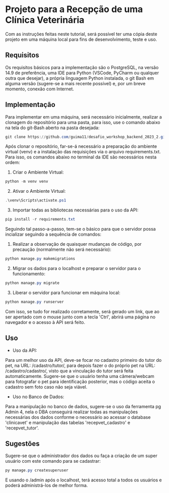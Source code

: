 # Projeto para a Recepção de uma Clínica Veterinária

Com as instruções feitas neste tutorial, será possível ter uma cópia deste projeto em uma máquina local para fins de desenvolvimento, teste e uso.


## Requisitos

Os requisitos básicos para a implementação são o PostgreSQL, na versão 14.9 de preferência, uma IDE para Python (VSCode, PyCharm ou qualquer outra que desejar), a própria linguagem Python instalada, o git Bash em alguma versão (sugere-se a mais recente possível) e, por um breve momento, conexão com Internet.


## Implementação

Para implementar em uma máquina, será necessário inicialmente, realizar a clonagem do repositório para uma pasta, para isso, use o comando abaixo na tela do git-Bash aberto na pasta desejada:

```ps1
git clone https://github.com/guima11/desafio_workshop_backend_2023_2.git
```

Após clonar o repositório, far-se-á necessário a preparação do ambiente virtual (venv) e a instalação das requisições via o arquivo requirements.txt. Para isso, os comandos abaixo no terminal da IDE são necessários nesta ordem:

1. Criar o Ambiente Virtual:

```ps1
python -m venv venv
```

2. Ativar o Ambiente Virtual:

```ps1 
.\venv\Scripts\activate.ps1
```


3. Importar todas as bibliotecas necessárias para o uso da API:

```ps1
pip install -r requirements.txt
```

Seguindo tal passo-a-passo, tem-se o básico para que o servidor possa incializar seguindo a sequência de comandos:

1. Realizar a observação de quaisquer mudanças de código, por precaução (normalmente não será necessário):

```ps1
python manage.py makemigrations
```

2. Migrar os dados para o localhost e preparar o servidor para o funcionamento:

```ps1
python manage.py migrate
```

3. Liberar o servidor para funcionar em máquina local:

```ps1
python manage.py runserver
```

Com isso, se tudo for realizado corretamente, será gerado um link, que ao ser apertado com o mouse junto com a tecla 'Ctrl', abrirá uma página no navegador e o acesso à API será feito.


## Uso 

- Uso da API:

Para um melhor uso da API, deve-se focar no cadastro primeiro do tutor do pet, na URL: /cadastro/tutor/, para depois fazer o do próprio pet na URL: /cadastro/cadastro/, visto que a vinculação do tutor será feita automaticamente. Sugere-se que o usuário tenha uma câmera/webcam para fotografar o pet para identificação posterior, mas o código aceita o cadastro sem foto caso não seja viável.

- Uso no Banco de Dados:

Para a manipulação no banco de dados, sugere-se o uso da ferramenta pg Admin 4, nela o DBA conseguirá realizar todas as manipulações necessárias dos dados conforme o necessário ao acessar o database 'clinicavet' e manipulação das tabelas 'recepvet_cadastro' e 'recepvet_tutor'.


## Sugestões

Sugere-se que o administrador dos dados ou faça a criação de um super usuário com este comando para se cadastrar:

```ps1
py manage.py createsuperuser
```

E usando o /admin após o localhost, terá acesso total a todos os usuários e poderá administrá-los de melhor forma.